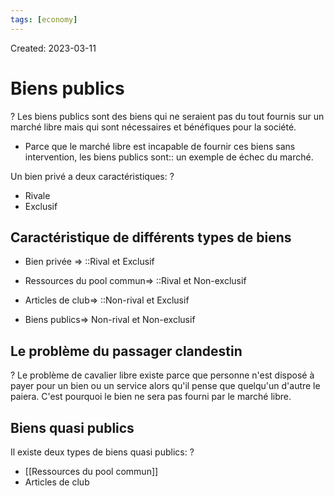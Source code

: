 ```yaml
---
tags: [economy] 
---
```

Created: 2023-03-11

# Biens publics
?
Les biens publics sont des biens qui ne seraient pas du tout fournis sur un marché libre mais qui sont nécessaires et bénéfiques pour la société.
<!--SR:!2023-03-16,2,190-->

- Parce que le marché libre est incapable de fournir ces biens sans intervention, les biens publics sont:: un exemple de échec du marché.
<!--SR:!2023-03-19,4,210-->

Un bien privé a deux caractéristiques:
?
- Rivale
- Exclusif
<!--SR:!2023-03-23,9,250-->

## Caractéristique de différents types de biens
- Bien privée => ::Rival et Exclusif
<!--SR:!2023-03-24,10,250-->
- Ressources du pool commun=> ::Rival et Non-exclusif
<!--SR:!2023-03-22,8,250-->
- Articles de club=> ::Non-rival et Exclusif
<!--SR:!2023-03-22,8,250-->
- Biens publics=> Non-rival et Non-exclusif

## Le problème du passager clandestin
?
Le problème de cavalier libre existe parce que personne n'est disposé à payer pour un bien ou un service alors qu'il pense que quelqu'un d'autre le paiera. C'est pourquoi le bien ne sera pas fourni par le marché libre.
<!--SR:!2023-03-23,9,250-->

## Biens quasi publics
Il existe deux types de biens quasi publics:
?
- [[Ressources du pool commun]]
- Articles de club
<!--SR:!2023-03-21,7,250-->


